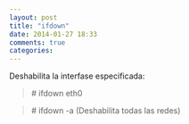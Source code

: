 ```yaml
---
layout: post
title: "ifdown"
date: 2014-01-27 18:33
comments: true
categories: 
---
```

Deshabilita la interfase especificada: 

>\# ifdown eth0

>\# ifdown -a (Deshabilita todas las redes)

